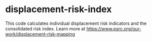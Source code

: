 # displacement-risk-index
This code calculates individual displacement risk indicators and the consolidated risk index. Learn more at https://www.psrc.org/our-work/displacement-risk-mapping
